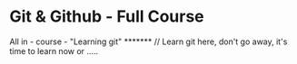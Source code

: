# Git & Github - Full Course


All in - course - "Learning git" *******
// Learn git here, don't go away, it's time to learn now or .....